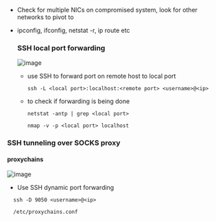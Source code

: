 - Check for multiple NICs on compromised system, look for other networks to pivot to
- ipconfig, ifconfig, netstat -r, ip route etc
  ### SSH local port forwarding
  ![image](https://github.com/nationalcptc-teamtools/Coastline-College/assets/85032657/caddd47b-800d-4b8b-8a87-11344eabcd05)

  - use SSH to forward port on remote host to local port
    ```
    ssh -L <local port>:localhost:<remote port> <username>@<ip>
     ```
  - to check if forwarding is being done
    ```
    netstat -antp | grep <local port>
     ```
    ```
    nmap -v -p <local port> localhost
    ```
### SSH tunneling over SOCKS proxy
  #### proxychains
  ![image](https://github.com/nationalcptc-teamtools/Coastline-College/assets/85032657/952c6e3e-2842-440f-848c-b9c1c03e5756)

  - Use SSH dynamic port forwarding
  ```
    ssh -D 9050 <username>@<ip>
   ```
```
  /etc/proxychains.conf
```
